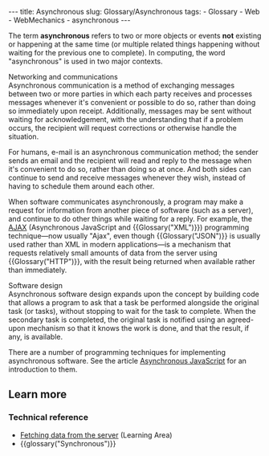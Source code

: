 --- title: Asynchronous slug: Glossary/Asynchronous tags: - Glossary - Web - WebMechanics - asynchronous ---

<span class="seoSummary">The term **asynchronous** refers to </span>two or more objects or events **not** existing or happening at the same time (<span class="seoSummary">or multiple related things happening without waiting for the previous one to complete).</span> In computing, the word "asynchronous" is used in two major contexts.

Networking and communications  
Asynchronous communication is a method of exchanging messages between two or more parties in which each party receives and processes messages whenever it's convenient or possible to do so, rather than doing so immediately upon receipt. Additionally, messages may be sent without waiting for acknowledgement, with the understanding that if a problem occurs, the recipient will request corrections or otherwise handle the situation.

For humans, e-mail is an asynchronous communication method; the sender sends an email and the recipient will read and reply to the message when it's convenient to do so, rather than doing so at once. And both sides can continue to send and receive messages whenever they wish, instead of having to schedule them around each other.

When software communicates asynchronously, a program may make a request for information from another piece of software (such as a server), and continue to do other things while waiting for a reply. For example, the [AJAX](/en-US/docs/Web/Guide/AJAX) (Asynchronous JavaScript and {{Glossary("XML")}}) programming technique—now usually "Ajax", even though {{Glossary("JSON")}} is usually used rather than XML in modern applications—is a mechanism that requests relatively small amounts of data from the server using {{Glossary("HTTP")}}, with the result being returned when available rather than immediately.

Software design  
Asynchronous software design expands upon the concept by building code that allows a program to ask that a task be performed alongside the original task (or tasks), without stopping to wait for the task to complete. When the secondary task is completed, the original task is notified using an agreed-upon mechanism so that it knows the work is done, and that the result, if any, is available.

There are a number of programming techniques for implementing asynchronous software. See the article [Asynchronous JavaScript](/en-US/docs/Learn/JavaScript/Asynchronous) for an introduction to them.

## Learn more

### Technical reference

- [Fetching data from the server](/en-US/docs/Learn/JavaScript/Client-side_web_APIs/Fetching_data) (Learning Area)
- {{glossary("Synchronous")}}
